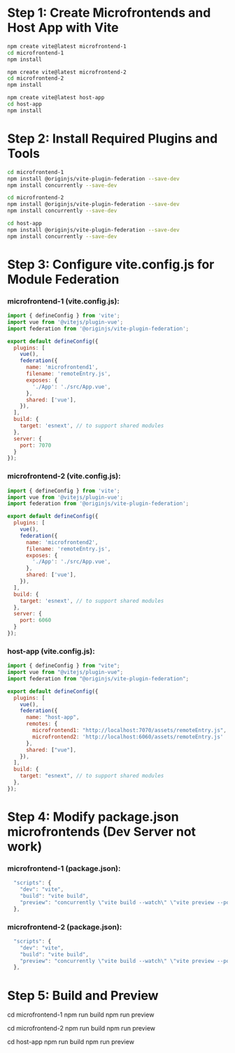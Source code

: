 # Step 1: Create Microfrontends and Host App with Vite
```bash
npm create vite@latest microfrontend-1
cd microfrontend-1
npm install

npm create vite@latest microfrontend-2
cd microfrontend-2
npm install

npm create vite@latest host-app
cd host-app
npm install
```

# Step 2: Install Required Plugins and Tools
```bash
cd microfrontend-1
npm install @originjs/vite-plugin-federation --save-dev
npm install concurrently --save-dev

cd microfrontend-2
npm install @originjs/vite-plugin-federation --save-dev
npm install concurrently --save-dev

cd host-app
npm install @originjs/vite-plugin-federation --save-dev
npm install concurrently --save-dev
```

# Step 3: Configure vite.config.js for Module Federation
### microfrontend-1 (vite.config.js):
```javascript
import { defineConfig } from 'vite';
import vue from '@vitejs/plugin-vue';
import federation from '@originjs/vite-plugin-federation';

export default defineConfig({
  plugins: [
    vue(),
    federation({
      name: 'microfrontend1',
      filename: 'remoteEntry.js',
      exposes: {
        './App': './src/App.vue',
      },
      shared: ['vue'],
    }),
  ],
  build: {
    target: 'esnext', // to support shared modules
  },
  server: {
    port: 7070
  }
});
```
### microfrontend-2 (vite.config.js):
```javascript
import { defineConfig } from 'vite';
import vue from '@vitejs/plugin-vue';
import federation from '@originjs/vite-plugin-federation';

export default defineConfig({
  plugins: [
    vue(),
    federation({
      name: 'microfrontend2',
      filename: 'remoteEntry.js',
      exposes: {
        './App': './src/App.vue',
      },
      shared: ['vue'],
    }),
  ],
  build: {
    target: 'esnext', // to support shared modules
  },
  server: {
    port: 6060
  }
});
```

### host-app (vite.config.js):
```javascript
import { defineConfig } from "vite";
import vue from "@vitejs/plugin-vue";
import federation from "@originjs/vite-plugin-federation";

export default defineConfig({
  plugins: [
    vue(),
    federation({
      name: "host-app",
      remotes: {
        microfrontend1: "http://localhost:7070/assets/remoteEntry.js",
        microfrontend2: 'http://localhost:6060/assets/remoteEntry.js'
      },
      shared: ["vue"],
    }),
  ],
  build: {
    target: "esnext", // to support shared modules
  },
});
```

# Step 4: Modify package.json microfrontends (Dev Server not work)
### microfrontend-1 (package.json):
```javascript
  "scripts": {
    "dev": "vite",
    "build": "vite build",
    "preview": "concurrently \"vite build --watch\" \"vite preview --port 7070 --strictPort\""
  },
```
### microfrontend-2 (package.json):
```javascript
  "scripts": {
    "dev": "vite",
    "build": "vite build",
    "preview": "concurrently \"vite build --watch\" \"vite preview --port 6060 --strictPort\""
  },
```
# Step 5: Build and Preview
cd microfrontend-1
npm run build
npm run preview

cd microfrontend-2
npm run build
npm run preview

cd host-app
npm run build
npm run preview
